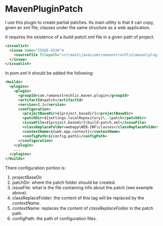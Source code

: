 # MavenPluginPatch

I use this plugin to create partial patches.
Its main utility is that it can copy, given an xml file, classes under the same structure as a web application.

It requires the existence of a *build-patch.xml* file in a given path of project.
```xml
<issuelist>
  <issue name="ISSUE-4334">
    <sourcefile filepath="src\main\java\com\romanostrechlis\maven\plugin\patch\BuildPatchClassMojo.java" />
  </issue>
</issuelist>
```

In *pom.xml* it should be added the following:
```xml
<builds>
  <plugins>
    <plugin>
      <groupId>com.romanostrechlis.maven.plugin</groupId>
      <artifactId>patch</artifactId>
      <version>2.1</version>
      <configuration>
        <projectBaseDir>${project.basedir}</projectBaseDir>
        <patchDir>${settings.localRepository}\..\patch</patchDir>
        <issueFile>${project.basedir}\build-patch.xml</issueFile>
        <classReplaceFolder>webapp\WEB-INF\classes</classReplaceFolder>
        <contextName>${web.app.context}</contextName>
        <configPath>${config.path}</configPath>
      </configuration>
    </plugin>
    ...
  </plugins>
</builds>
```

There configuration portion is:
1.  projectBaseDir
2.  patchDir: where the patch folder should be created.
3.  issueFile: what is the file containing info about the patch (see example above).
4.  classReplaceFolder: the content of this tag will be replaced by the *contextName*.
5.  contextName: replaces the content of *classReplaceFolder* in the patch path.
6.  configPath: the path of configuration files.
